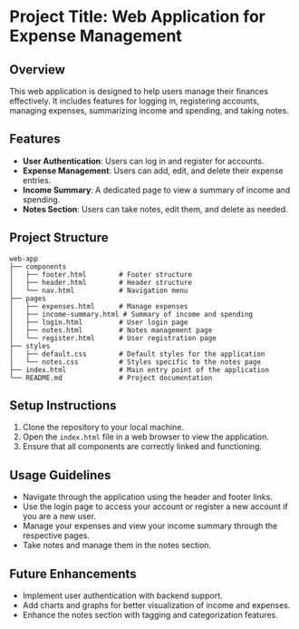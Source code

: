 # Project Title: Web Application for Expense Management

## Overview
This web application is designed to help users manage their finances effectively. It includes features for logging in, registering accounts, managing expenses, summarizing income and spending, and taking notes.

## Features
- **User Authentication**: Users can log in and register for accounts.
- **Expense Management**: Users can add, edit, and delete their expense entries.
- **Income Summary**: A dedicated page to view a summary of income and spending.
- **Notes Section**: Users can take notes, edit them, and delete as needed.

## Project Structure
```
web-app
├── components
│   ├── footer.html        # Footer structure
│   ├── header.html        # Header structure
│   └── nav.html           # Navigation menu
├── pages
│   ├── expenses.html      # Manage expenses
│   ├── income-summary.html # Summary of income and spending
│   ├── login.html         # User login page
│   ├── notes.html         # Notes management page
│   └── register.html      # User registration page
├── styles
│   ├── default.css        # Default styles for the application
│   └── notes.css          # Styles specific to the notes page
├── index.html             # Main entry point of the application
└── README.md              # Project documentation
```

## Setup Instructions
1. Clone the repository to your local machine.
2. Open the `index.html` file in a web browser to view the application.
3. Ensure that all components are correctly linked and functioning.

## Usage Guidelines
- Navigate through the application using the header and footer links.
- Use the login page to access your account or register a new account if you are a new user.
- Manage your expenses and view your income summary through the respective pages.
- Take notes and manage them in the notes section.

## Future Enhancements
- Implement user authentication with backend support.
- Add charts and graphs for better visualization of income and expenses.
- Enhance the notes section with tagging and categorization features.